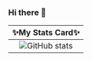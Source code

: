 ### Hi there 👋
|✨My Stats Card✨|
|:---:|
|![GitHub stats](https://github-readme-stats.vercel.app/api?username=Nunu-0&show_icons=true&theme=buefy)|

<!--
**Nunu-0/Nunu-0** is a ✨ _special_ ✨ repository because its `README.md` (this file) appears on your GitHub profile.

Here are some ideas to get you started:

- 🔭 I’m currently working on ...
- 🌱 I’m currently learning ...
- 👯 I’m looking to collaborate on ...
- 🤔 I’m looking for help with ...
- 💬 Ask me about ...
- 📫 How to reach me: ...
- 😄 Pronouns: ...
- ⚡ Fun fact: ...
-->

